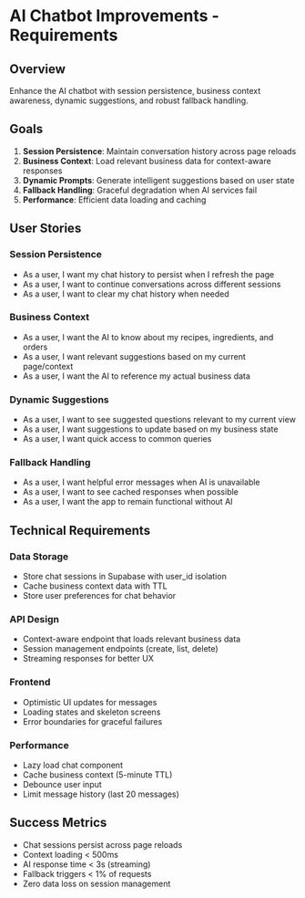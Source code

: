 # AI Chatbot Improvements - Requirements

## Overview
Enhance the AI chatbot with session persistence, business context awareness, dynamic suggestions, and robust fallback handling.

## Goals
1. **Session Persistence**: Maintain conversation history across page reloads
2. **Business Context**: Load relevant business data for context-aware responses
3. **Dynamic Prompts**: Generate intelligent suggestions based on user state
4. **Fallback Handling**: Graceful degradation when AI services fail
5. **Performance**: Efficient data loading and caching

## User Stories

### Session Persistence
- As a user, I want my chat history to persist when I refresh the page
- As a user, I want to continue conversations across different sessions
- As a user, I want to clear my chat history when needed

### Business Context
- As a user, I want the AI to know about my recipes, ingredients, and orders
- As a user, I want relevant suggestions based on my current page/context
- As a user, I want the AI to reference my actual business data

### Dynamic Suggestions
- As a user, I want to see suggested questions relevant to my current view
- As a user, I want suggestions to update based on my business state
- As a user, I want quick access to common queries

### Fallback Handling
- As a user, I want helpful error messages when AI is unavailable
- As a user, I want to see cached responses when possible
- As a user, I want the app to remain functional without AI

## Technical Requirements

### Data Storage
- Store chat sessions in Supabase with user_id isolation
- Cache business context data with TTL
- Store user preferences for chat behavior

### API Design
- Context-aware endpoint that loads relevant business data
- Session management endpoints (create, list, delete)
- Streaming responses for better UX

### Frontend
- Optimistic UI updates for messages
- Loading states and skeleton screens
- Error boundaries for graceful failures

### Performance
- Lazy load chat component
- Cache business context (5-minute TTL)
- Debounce user input
- Limit message history (last 20 messages)

## Success Metrics
- Chat sessions persist across page reloads
- Context loading < 500ms
- AI response time < 3s (streaming)
- Fallback triggers < 1% of requests
- Zero data loss on session management
